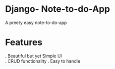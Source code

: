 # Django- Note-to-do-App
A preety easy note-to-do-app

# Features
. Beautiful but yet Simple UI
</br>
. CRUD functionality
. Easy to handle


